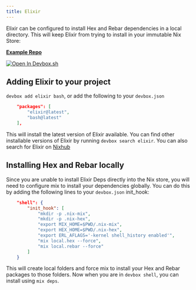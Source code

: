 ```yaml
---
title: Elixir
---
```


Elixir can be configured to install Hex and Rebar dependencies in a local directory. This will keep Elixir from trying to install in your immutable Nix Store:

[**Example Repo**](https://github.com/jetpack-io/devbox/tree/main/examples/development/elixir/elixir_hello)

[![Open In Devbox.sh](https://jetpack.io/img/devbox/open-in-devbox.svg)](https://devbox.sh/open/templates/elixir)


## Adding Elixir to your project

`devbox add elixir bash`, or add the following to your `devbox.json`

```json
    "packages": [
        "elixir@latest",
        "bash@latest"
    ],
```

This will install the latest version of Elixir available. You can find other installable versions of Elixir by running `devbox search elixir`. You can also search for Elixir on [Nixhub](https://www.nixhub.io/packages/elixir)

## Installing Hex and Rebar locally

Since you are unable to install Elixir Deps directly into the Nix store, you will need to configure mix to install your dependencies globally. You can do this by adding the following lines to your `devbox.json` init_hook:

```json
    "shell": {
        "init_hook": [
            "mkdir -p .nix-mix",
            "mkdir -p .nix-hex",
            "export MIX_HOME=$PWD/.nix-mix",
            "export HEX_HOME=$PWD/.nix-hex",
            "export ERL_AFLAGS='-kernel shell_history enabled'",
            "mix local.hex --force",
            "mix local.rebar --force"
        ]
    }
```

This will create local folders and force mix to install your Hex and Rebar packages to those folders. Now when you are in `devbox shell`, you can install using `mix deps`.

